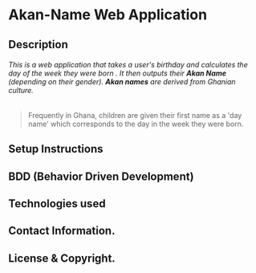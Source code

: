 # Akan-Name Web Application

## Description

###### This is a web application that takes a user's birthday and calculates the day of the week they were born . It then outputs their __*Akan Name*__ \(depending on their gender\). __*Akan names*__ are derived from Ghanian culture.
>Frequently in Ghana, children are given their first name as a 'day name' which corresponds to the day in the week they were born.

## Setup Instructions

## BDD \(Behavior Driven Development\)

## Technologies used

## Contact Information.

## License & Copyright.
